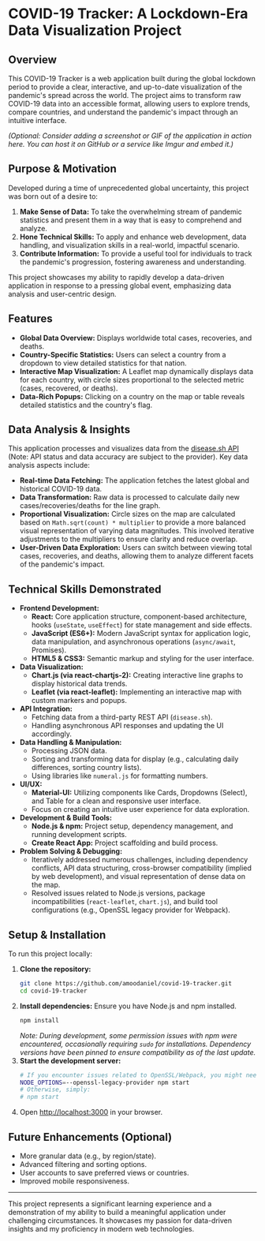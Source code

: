 # COVID-19 Tracker: A Lockdown-Era Data Visualization Project

## Overview

This COVID-19 Tracker is a web application built during the global lockdown period to provide a clear, interactive, and up-to-date visualization of the pandemic's spread across the world. The project aims to transform raw COVID-19 data into an accessible format, allowing users to explore trends, compare countries, and understand the pandemic's impact through an intuitive interface.

*(Optional: Consider adding a screenshot or GIF of the application in action here. You can host it on GitHub or a service like Imgur and embed it.)*
<!-- ![App Screenshot](link-to-your-screenshot.png) -->

## Purpose & Motivation

Developed during a time of unprecedented global uncertainty, this project was born out of a desire to:
1.  **Make Sense of Data:** To take the overwhelming stream of pandemic statistics and present them in a way that is easy to comprehend and analyze.
2.  **Hone Technical Skills:** To apply and enhance web development, data handling, and visualization skills in a real-world, impactful scenario.
3.  **Contribute Information:** To provide a useful tool for individuals to track the pandemic's progression, fostering awareness and understanding.

This project showcases my ability to rapidly develop a data-driven application in response to a pressing global event, emphasizing data analysis and user-centric design.

## Features

*   **Global Data Overview:** Displays worldwide total cases, recoveries, and deaths.
*   **Country-Specific Statistics:** Users can select a country from a dropdown to view detailed statistics for that nation.
*   **Interactive Map Visualization:** A Leaflet map dynamically displays data for each country, with circle sizes proportional to the selected metric (cases, recovered, or deaths).
*   **Data-Rich Popups:** Clicking on a country on the map or table reveals detailed statistics and the country's flag.

## Data Analysis & Insights

This application processes and visualizes data from the [disease.sh API](https://disease.sh/) (Note: API status and data accuracy are subject to the provider). Key data analysis aspects include:

*   **Real-time Data Fetching:** The application fetches the latest global and historical COVID-19 data.
*   **Data Transformation:** Raw data is processed to calculate daily new cases/recoveries/deaths for the line graph.
*   **Proportional Visualization:** Circle sizes on the map are calculated based on `Math.sqrt(count) * multiplier` to provide a more balanced visual representation of varying data magnitudes. This involved iterative adjustments to the multipliers to ensure clarity and reduce overlap.
*   **User-Driven Data Exploration:** Users can switch between viewing total cases, recoveries, and deaths, allowing them to analyze different facets of the pandemic's impact.

## Technical Skills Demonstrated

*   **Frontend Development:**
    *   **React:** Core application structure, component-based architecture, hooks (`useState`, `useEffect`) for state management and side effects.
    *   **JavaScript (ES6+):** Modern JavaScript syntax for application logic, data manipulation, and asynchronous operations (`async/await`, Promises).
    *   **HTML5 & CSS3:** Semantic markup and styling for the user interface.
*   **Data Visualization:**
    *   **Chart.js (via react-chartjs-2):** Creating interactive line graphs to display historical data trends.
    *   **Leaflet (via react-leaflet):** Implementing an interactive map with custom markers and popups.
*   **API Integration:**
    *   Fetching data from a third-party REST API (`disease.sh`).
    *   Handling asynchronous API responses and updating the UI accordingly.
*   **Data Handling & Manipulation:**
    *   Processing JSON data.
    *   Sorting and transforming data for display (e.g., calculating daily differences, sorting country lists).
    *   Using libraries like `numeral.js` for formatting numbers.
*   **UI/UX:**
    *   **Material-UI:** Utilizing components like Cards, Dropdowns (Select), and Table for a clean and responsive user interface.
    *   Focus on creating an intuitive user experience for data exploration.
*   **Development & Build Tools:**
    *   **Node.js & npm:** Project setup, dependency management, and running development scripts.
    *   **Create React App:** Project scaffolding and build process.
*   **Problem Solving & Debugging:**
    *   Iteratively addressed numerous challenges, including dependency conflicts, API data structuring, cross-browser compatibility (implied by web development), and visual representation of dense data on the map.
    *   Resolved issues related to Node.js versions, package incompatibilities (`react-leaflet`, `chart.js`), and build tool configurations (e.g., OpenSSL legacy provider for Webpack).

## Setup & Installation

To run this project locally:

1.  **Clone the repository:**
    ```bash
    git clone https://github.com/amoodaniel/covid-19-tracker.git
    cd covid-19-tracker
    ```
2.  **Install dependencies:**
    Ensure you have Node.js and npm installed.
    ```bash
    npm install
    ```
    *Note: During development, some permission issues with npm were encountered, occasionally requiring `sudo` for installations. Dependency versions have been pinned to ensure compatibility as of the last update.*
3.  **Start the development server:**
    ```bash
    # If you encounter issues related to OpenSSL/Webpack, you might need:
    NODE_OPTIONS=--openssl-legacy-provider npm start
    # Otherwise, simply:
    # npm start
    ```
4.  Open [http://localhost:3000](http://localhost:3000) in your browser.

## Future Enhancements (Optional)

*   More granular data (e.g., by region/state).
*   Advanced filtering and sorting options.
*   User accounts to save preferred views or countries.
*   Improved mobile responsiveness.

---

This project represents a significant learning experience and a demonstration of my ability to build a meaningful application under challenging circumstances. It showcases my passion for data-driven insights and my proficiency in modern web technologies.
